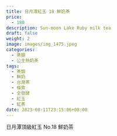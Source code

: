 ```yaml
---
title: 日月潭紅玉 18 鮮奶茶
price:
  - 180
description: Sun-moon Lake Ruby milk tea
draft: false
weight: 2
image: images/img_1475.jpeg
categories:
  - 茶類
  - 公主熱奶茶
tags:
  - 茶類
  - 鮮奶
  - 台灣茶
  - 條索
  - 全發酵
  - 紅玉
  - 紅茶
date: 2023-08-11T23:15:06+08:00
---
```


 日月潭頂級紅玉 No.18 鮮奶茶
